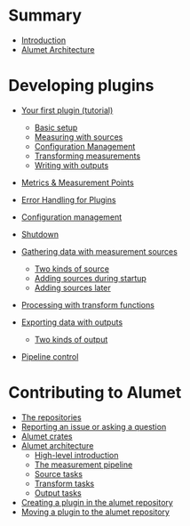 # Summary

- [Introduction](./intro/Introduction.md)
- [Alumet Architecture](./intro/Alumet%20architecture.md)

# Developing plugins

- [Your first plugin (tutorial)](./plugins/tutorial/0_intro.md)
    - [Basic setup](./plugins/tutorial/1_start.md)
    - [Measuring with sources](./plugins/tutorial/2_measuring.md)
    - [Configuration Management](./plugins/tutorial/3_config.md)
    - [Transforming measurements](./plugins/tutorial/4_transforms.md)
    - [Writing with outputs](./plugins/tutorial/5_outputs.md)

- [Metrics & Measurement Points](./plugins/metrics_measurements.md)
- [Error Handling for Plugins](./plugins/error_handling.md)
- [Configuration management]() <!-- serde, toml -->
- [Shutdown]() <!-- pipeline elements are shutdown before stop() is called -->
- [Gathering data with measurement sources]()
    - [Two kinds of source]() <!-- managed vs autonomous -->
    - [Adding sources during startup]() <!-- add_source, config for Trigger -->
    - [Adding sources later]() <!-- ControlHandle -->
- [Processing with transform functions]() <!-- ?? -->
- [Exporting data with outputs]()
    - [Two kinds of output]() <!-- blocking vs async -->
- [Pipeline control]() <!-- on-the-fly pipeline reconfiguration -->

# Contributing to Alumet

- [The repositories]()
- [Reporting an issue or asking a question]()
- [Alumet crates]()
- [Alumet architecture]()
    - [High-level introduction]()
    - [The measurement pipeline]()
    - [Source tasks]()
    - [Transform tasks]()
    - [Output tasks]()
    <!-- insist on the difference between tasks (in alumet) and elements (in plugins) -->
- [Creating a plugin in the alumet repository]()
- [Moving a plugin to the alumet repository]()
